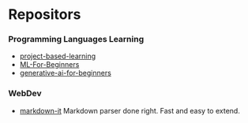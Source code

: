 # Repositors

### Programming Languages Learning
- [project-based-learning](https://github.com/practical-tutorials/project-based-learning)
- [ML-For-Beginners](https://github.com/microsoft/ML-For-Beginners)
- [generative-ai-for-beginners](https://github.com/microsoft/generative-ai-for-beginners?WT.mc_id=academic-105485-koreyst)

### WebDev
- [markdown-it](https://github.com/markdown-it/markdown-it) Markdown parser done right. Fast and easy to extend.